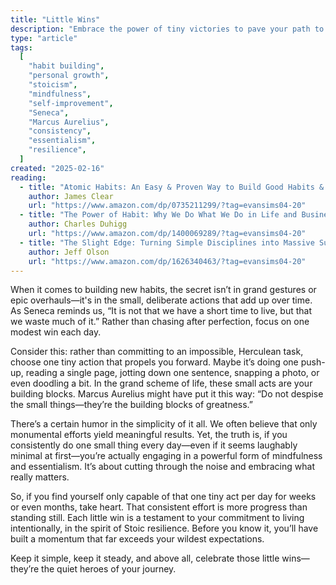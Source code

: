 ```yaml
---
title: "Little Wins"
description: "Embrace the power of tiny victories to pave your path to greatness."
type: "article"
tags:
  [
    "habit building",
    "personal growth",
    "stoicism",
    "mindfulness",
    "self-improvement",
    "Seneca",
    "Marcus Aurelius",
    "consistency",
    "essentialism",
    "resilience",
  ]
created: "2025-02-16"
reading:
  - title: "Atomic Habits: An Easy & Proven Way to Build Good Habits & Break Bad Ones"
    author: James Clear
    url: "https://www.amazon.com/dp/0735211299/?tag=evansims04-20"
  - title: "The Power of Habit: Why We Do What We Do in Life and Business"
    author: Charles Duhigg
    url: "https://www.amazon.com/dp/1400069289/?tag=evansims04-20"
  - title: "The Slight Edge: Turning Simple Disciplines into Massive Success and Happiness"
    author: Jeff Olson
    url: "https://www.amazon.com/dp/1626340463/?tag=evansims04-20"
---
```


When it comes to building new habits, the secret isn’t in grand gestures or epic overhauls—it's in the small, deliberate actions that add up over time. As Seneca reminds us, “It is not that we have a short time to live, but that we waste much of it.” Rather than chasing after perfection, focus on one modest win each day.

Consider this: rather than committing to an impossible, Herculean task, choose one tiny action that propels you forward. Maybe it’s doing one push-up, reading a single page, jotting down one sentence, snapping a photo, or even doodling a bit. In the grand scheme of life, these small acts are your building blocks. Marcus Aurelius might have put it this way: “Do not despise the small things—they’re the building blocks of greatness.”

There’s a certain humor in the simplicity of it all. We often believe that only monumental efforts yield meaningful results. Yet, the truth is, if you consistently do one small thing every day—even if it seems laughably minimal at first—you’re actually engaging in a powerful form of mindfulness and essentialism. It’s about cutting through the noise and embracing what really matters.

So, if you find yourself only capable of that one tiny act per day for weeks or even months, take heart. That consistent effort is more progress than standing still. Each little win is a testament to your commitment to living intentionally, in the spirit of Stoic resilience. Before you know it, you’ll have built a momentum that far exceeds your wildest expectations.

Keep it simple, keep it steady, and above all, celebrate those little wins—they’re the quiet heroes of your journey.
